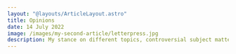 ```yaml
---
layout: "@layouts/ArticleLayout.astro"
title: Opinions
date: 14 July 2022
image: /images/my-second-article/letterpress.jpg
description: My stance on different topics, controversial subject matters and current issues. 
---
```










